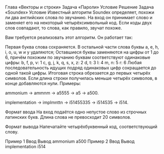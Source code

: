 Глава «Векторы и строки»
Задача «Пароли»
Условие
Решение
Задача «Soundex»
Условие
Известный алгоритм Soundex определяет, похожи ли два английских слова по звучанию. На вход он принимает слово и заменяет его на некоторый четырёхсимвольный код. Если коды двух слов совпадают, то слова, как правило, звучат похоже.

Вам требуется реализовать этот алгоритм. Он работает так:

Первая буква слова сохраняется.
В остальной части слова буквы a, e, h, i, o, u, w и y удаляются;
Оставшиеся буквы заменяются на цифры от 1 до 6, причём похожим по звучанию буквам соответствуют одинаковые цифры:
b, f, p, v: 1
c, g, j, k, q, s, x, z: 2
d, t: 3
l: 4
m, n: 5
r: 6
Любая последовательность идущих подряд одинаковых цифр сокращается до одной такой цифры.
Итоговая строка обрезается до первых четырёх символов.
Если длина строки получилась меньше четырёх символов, в конце добавляются нули.
Примеры:

аmmonium → ammnm → a5555 → a5 → a500.

implementation → implmnttn → i51455335 → i514535 → i514.

Формат ввода
На вход подаётся одно непустое слово из строчных латинских букв. Длина слова не превосходит 20 символов.

Формат вывода
Напечатайте четырёхбуквенный код, соответствующий слову.

Пример 1
Ввод	Вывод
ammonium	a500
Пример 2
Ввод	Вывод
implementation	i514
